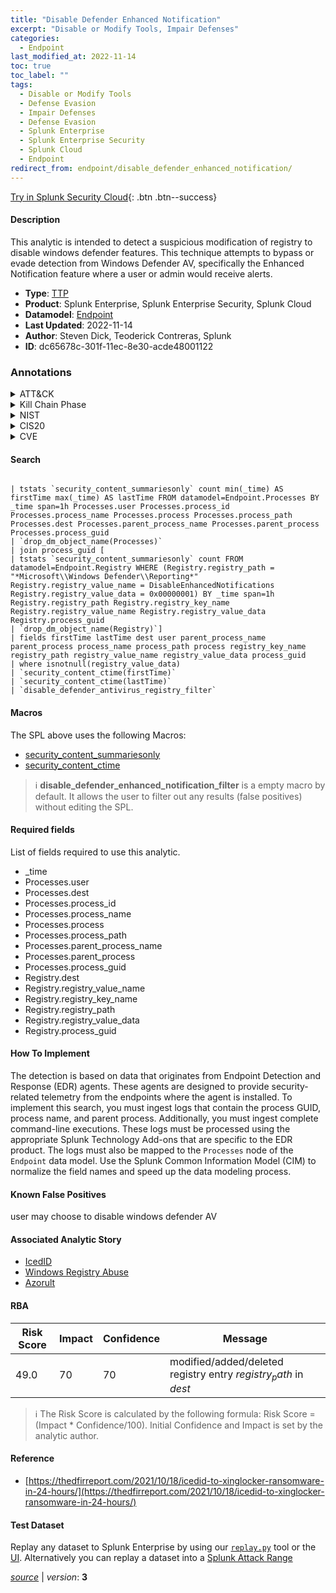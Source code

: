 ```yaml
---
title: "Disable Defender Enhanced Notification"
excerpt: "Disable or Modify Tools, Impair Defenses"
categories:
  - Endpoint
last_modified_at: 2022-11-14
toc: true
toc_label: ""
tags:
  - Disable or Modify Tools
  - Defense Evasion
  - Impair Defenses
  - Defense Evasion
  - Splunk Enterprise
  - Splunk Enterprise Security
  - Splunk Cloud
  - Endpoint
redirect_from: endpoint/disable_defender_enhanced_notification/
---
```




[Try in Splunk Security Cloud](https://www.splunk.com/en_us/cyber-security.html){: .btn .btn--success}

#### Description

This analytic is intended to detect a suspicious modification of registry to disable windows defender features. This technique attempts to bypass or evade detection from Windows Defender AV, specifically the Enhanced Notification feature where a user or admin would receive alerts.

- **Type**: [TTP](https://github.com/splunk/security_content/wiki/Detection-Analytic-Types)
- **Product**: Splunk Enterprise, Splunk Enterprise Security, Splunk Cloud
- **Datamodel**: [Endpoint](https://docs.splunk.com/Documentation/CIM/latest/User/Endpoint)
- **Last Updated**: 2022-11-14
- **Author**: Steven Dick, Teoderick Contreras, Splunk
- **ID**: dc65678c-301f-11ec-8e30-acde48001122

### Annotations
<details>
  <summary>ATT&CK</summary>

<div markdown="1">

#### [ATT&CK](https://attack.mitre.org/)

| ID          | Technique   | Tactic         |
| ----------- | ----------- |--------------- |
| [T1562.001](https://attack.mitre.org/techniques/T1562/001/) | Disable or Modify Tools | Defense Evasion |

| [T1562](https://attack.mitre.org/techniques/T1562/) | Impair Defenses | Defense Evasion |

</div>
</details>


<details>
  <summary>Kill Chain Phase</summary>

<div markdown="1">

* Exploitation


</div>
</details>


<details>
  <summary>NIST</summary>

<div markdown="1">

* DE.CM



</div>
</details>

<details>
  <summary>CIS20</summary>

<div markdown="1">

* CIS 10



</div>
</details>

<details>
  <summary>CVE</summary>

<div markdown="1">


</div>
</details>


#### Search

```

| tstats `security_content_summariesonly` count min(_time) AS firstTime max(_time) AS lastTime FROM datamodel=Endpoint.Processes BY _time span=1h Processes.user Processes.process_id Processes.process_name Processes.process Processes.process_path Processes.dest Processes.parent_process_name Processes.parent_process Processes.process_guid 
| `drop_dm_object_name(Processes)` 
| join process_guid [ 
| tstats `security_content_summariesonly` count FROM datamodel=Endpoint.Registry WHERE (Registry.registry_path = "*Microsoft\\Windows Defender\\Reporting*" Registry.registry_value_name = DisableEnhancedNotifications Registry.registry_value_data = 0x00000001) BY _time span=1h Registry.registry_path Registry.registry_key_name Registry.registry_value_name Registry.registry_value_data Registry.process_guid 
| `drop_dm_object_name(Registry)`] 
| fields firstTime lastTime dest user parent_process_name parent_process process_name process_path process registry_key_name registry_path registry_value_name registry_value_data process_guid 
| where isnotnull(registry_value_data) 
| `security_content_ctime(firstTime)` 
| `security_content_ctime(lastTime)` 
| `disable_defender_antivirus_registry_filter`
```

#### Macros
The SPL above uses the following Macros:
* [security_content_summariesonly](https://github.com/splunk/security_content/blob/develop/macros/security_content_summariesonly.yml)
* [security_content_ctime](https://github.com/splunk/security_content/blob/develop/macros/security_content_ctime.yml)

> :information_source:
> **disable_defender_enhanced_notification_filter** is a empty macro by default. It allows the user to filter out any results (false positives) without editing the SPL.



#### Required fields
List of fields required to use this analytic.
* _time
* Processes.user
* Processes.dest
* Processes.process_id
* Processes.process_name
* Processes.process
* Processes.process_path
* Processes.parent_process_name
* Processes.parent_process
* Processes.process_guid
* Registry.dest
* Registry.registry_value_name
* Registry.registry_key_name
* Registry.registry_path
* Registry.registry_value_data
* Registry.process_guid



#### How To Implement
The detection is based on data that originates from Endpoint Detection and Response (EDR) agents. These agents are designed to provide security-related telemetry from the endpoints where the agent is installed. To implement this search, you must ingest logs that contain the process GUID, process name, and parent process. Additionally, you must ingest complete command-line executions. These logs must be processed using the appropriate Splunk Technology Add-ons that are specific to the EDR product. The logs must also be mapped to the `Processes` node of the `Endpoint` data model. Use the Splunk Common Information Model (CIM) to normalize the field names and speed up the data modeling process.
#### Known False Positives
user may choose to disable windows defender AV

#### Associated Analytic Story
* [IcedID](/stories/icedid)
* [Windows Registry Abuse](/stories/windows_registry_abuse)
* [Azorult](/stories/azorult)




#### RBA

| Risk Score  | Impact      | Confidence   | Message      |
| ----------- | ----------- |--------------|--------------|
| 49.0 | 70 | 70 | modified/added/deleted registry entry $registry_path$ in $dest$ |


> :information_source:
> The Risk Score is calculated by the following formula: Risk Score = (Impact * Confidence/100). Initial Confidence and Impact is set by the analytic author.


#### Reference

* [https://thedfirreport.com/2021/10/18/icedid-to-xinglocker-ransomware-in-24-hours/](https://thedfirreport.com/2021/10/18/icedid-to-xinglocker-ransomware-in-24-hours/)



#### Test Dataset
Replay any dataset to Splunk Enterprise by using our [`replay.py`](https://github.com/splunk/attack_data#using-replaypy) tool or the [UI](https://github.com/splunk/attack_data#using-ui).
Alternatively you can replay a dataset into a [Splunk Attack Range](https://github.com/splunk/attack_range#replay-dumps-into-attack-range-splunk-server)




[*source*](https://github.com/splunk/security_content/tree/develop/detections/endpoint/disable_defender_enhanced_notification.yml) \| *version*: **3**